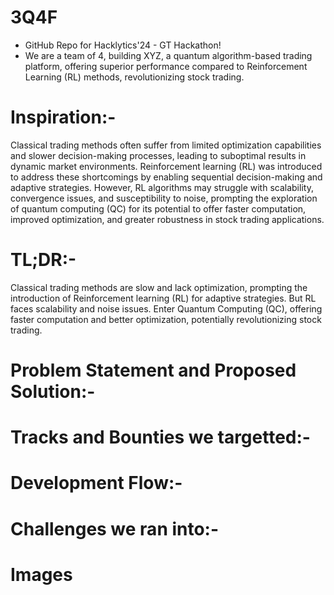 # 3Q4F
- GitHub Repo for Hacklytics'24 - GT Hackathon! 
- We are a team of 4, building XYZ, a quantum algorithm-based trading platform, offering superior performance compared to Reinforcement Learning (RL) methods, revolutionizing stock trading. 

# Inspiration:-
Classical trading methods often suffer from limited optimization capabilities and slower decision-making processes, leading to suboptimal results in dynamic market environments. Reinforcement learning (RL) was introduced to address these shortcomings by enabling sequential decision-making and adaptive strategies. However, RL algorithms may struggle with scalability, convergence issues, and susceptibility to noise, prompting the exploration of quantum computing (QC) for its potential to offer faster computation, improved optimization, and greater robustness in stock trading applications.

# TL;DR:-
Classical trading methods are slow and lack optimization, prompting the introduction of Reinforcement learning (RL) for adaptive strategies. But RL faces scalability and noise issues. Enter Quantum Computing (QC), offering faster computation and better optimization, potentially revolutionizing stock trading.

# Problem Statement and Proposed Solution:-


# Tracks and Bounties we targetted:-

# Development Flow:-
 
# Challenges we ran into:-

# Images
